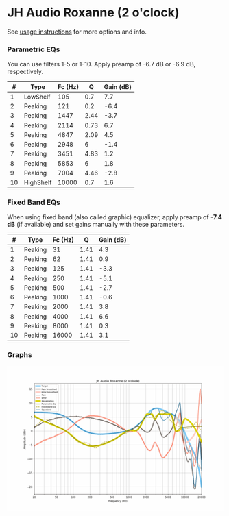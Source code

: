 # JH Audio Roxanne (2 o'clock)
See [usage instructions](https://github.com/jaakkopasanen/AutoEq#usage) for more options and info.

### Parametric EQs
You can use filters 1-5 or 1-10. Apply preamp of -6.7 dB or -6.9 dB, respectively.

|   # | Type      |   Fc (Hz) |    Q |   Gain (dB) |
|-----|-----------|-----------|------|-------------|
|   1 | LowShelf  |       105 | 0.7  |         7.7 |
|   2 | Peaking   |       121 | 0.2  |        -6.4 |
|   3 | Peaking   |      1447 | 2.44 |        -3.7 |
|   4 | Peaking   |      2114 | 0.73 |         6.7 |
|   5 | Peaking   |      4847 | 2.09 |         4.5 |
|   6 | Peaking   |      2948 | 6    |        -1.4 |
|   7 | Peaking   |      3451 | 4.83 |         1.2 |
|   8 | Peaking   |      5853 | 6    |         1.8 |
|   9 | Peaking   |      7004 | 4.46 |        -2.8 |
|  10 | HighShelf |     10000 | 0.7  |         1.6 |

### Fixed Band EQs
When using fixed band (also called graphic) equalizer, apply preamp of **-7.4 dB** (if available) and set gains manually with these parameters.

|   # | Type    |   Fc (Hz) |    Q |   Gain (dB) |
|-----|---------|-----------|------|-------------|
|   1 | Peaking |        31 | 1.41 |         4.3 |
|   2 | Peaking |        62 | 1.41 |         0.9 |
|   3 | Peaking |       125 | 1.41 |        -3.3 |
|   4 | Peaking |       250 | 1.41 |        -5.1 |
|   5 | Peaking |       500 | 1.41 |        -2.7 |
|   6 | Peaking |      1000 | 1.41 |        -0.6 |
|   7 | Peaking |      2000 | 1.41 |         3.8 |
|   8 | Peaking |      4000 | 1.41 |         6.6 |
|   9 | Peaking |      8000 | 1.41 |         0.3 |
|  10 | Peaking |     16000 | 1.41 |         3.1 |

### Graphs
![](./JH%20Audio%20Roxanne%20(2%20o'clock).png)
